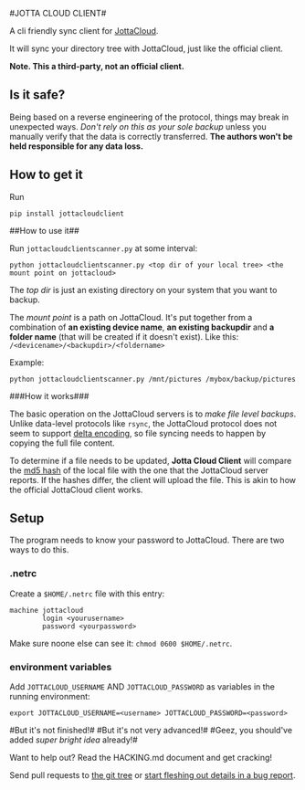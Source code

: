 #JOTTA CLOUD CLIENT#

A cli friendly sync client for [JottaCloud](http://jottacloud.com).

It will sync your directory tree with JottaCloud, just like the official client.

**Note. This a third-party, not an official client.**

## Is it safe? ##

Being based on a reverse engineering of the protocol, things may break in unexpected ways. *Don't rely on this as your sole backup* unless you manually verify that the data is correctly transferred. **The authors won't be held responsible for any data loss.**

## How to get it ##

Run

    pip install jottacloudclient


##How to use it##

Run `jottacloudclientscanner.py` at some interval:

    python jottacloudclientscanner.py <top dir of your local tree> <the mount point on jottacloud>


The *top dir* is just an existing directory on your system that you want to backup.


The *mount point* is a path on JottaCloud. It's put together from a combination of **an existing device name**, **an existing backupdir** and **a folder name** (that will be created if it doesn't exist). Like this: `/<devicename>/<backupdir>/<foldername>`

Example:

    python jottacloudclientscanner.py /mnt/pictures /mybox/backup/pictures

###How it works###

The basic operation on the JottaCloud servers is to *make file level backups*. Unlike data-level protocols like `rsync`, the JottaCloud protocol does not seem to support [delta encoding](http://en.wikipedia.org/wiki/Delta_encoding), so file syncing needs to happen by copying the full file content.

To determine if a file needs to be updated, **Jotta Cloud Client** will compare the [md5 hash](http://en.wikipedia.org/wiki/MD5) of the local file with the one that the JottaCloud server reports. If the hashes differ, the client will upload the file. This is akin to how the official JottaCloud client works.


## Setup ##

The program needs to know your password to JottaCloud. There are two ways to do this.

### .netrc ###

Create a `$HOME/.netrc` file with this entry:

    machine jottacloud
            login <yourusername>
            password <yourpassword>

Make sure noone else can see it: `chmod 0600 $HOME/.netrc`.

### environment variables ###

Add  `JOTTACLOUD_USERNAME` AND `JOTTACLOUD_PASSWORD` as variables in the running environment:

    export JOTTACLOUD_USERNAME=<username> JOTTACLOUD_PASSWORD=<password>

#But it's not finished!#
#But it's not very advanced!#
#Geez, you should've added *super bright idea* already!#

Want to help out? Read the HACKING.md document and get cracking!

Send pull requests to [the git tree](https://gitorious.org/jottafs/jottacloudclient/) or [start fleshing out details in a bug report](https://github.com/havardgulldahl/jottalib/issues/new).


